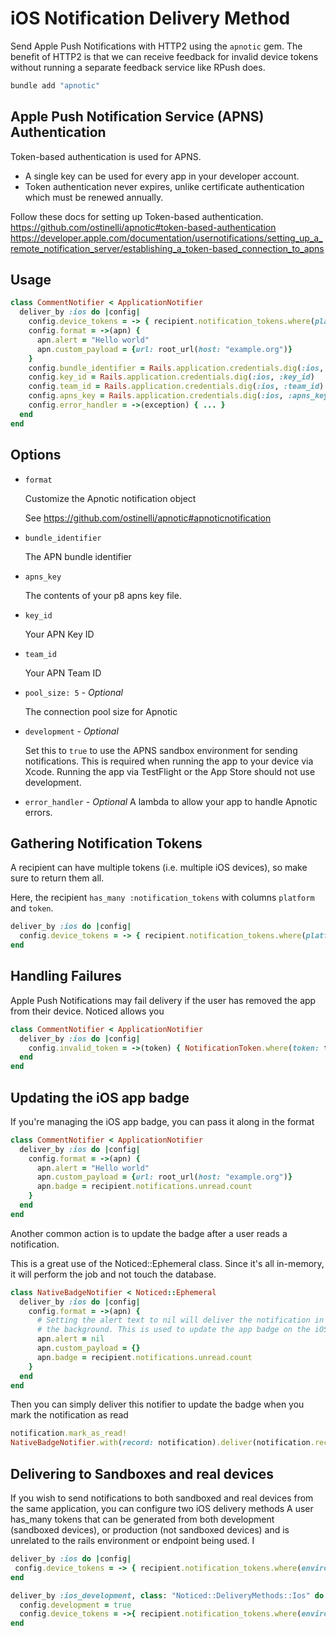 # iOS Notification Delivery Method

Send Apple Push Notifications with HTTP2 using the `apnotic` gem. The benefit of HTTP2 is that we can receive feedback for invalid device tokens without running a separate feedback service like RPush does.

```bash
bundle add "apnotic"
```

## Apple Push Notification Service (APNS) Authentication

Token-based authentication is used for APNS.
* A single key can be used for every app in your developer account.
* Token authentication never expires, unlike certificate authentication which must be renewed annually.

Follow these docs for setting up Token-based authentication.
https://github.com/ostinelli/apnotic#token-based-authentication
https://developer.apple.com/documentation/usernotifications/setting_up_a_remote_notification_server/establishing_a_token-based_connection_to_apns

## Usage

```ruby
class CommentNotifier < ApplicationNotifier
  deliver_by :ios do |config|
    config.device_tokens = -> { recipient.notification_tokens.where(platform: :iOS).pluck(:token) }
    config.format = ->(apn) {
      apn.alert = "Hello world"
      apn.custom_payload = {url: root_url(host: "example.org")}
    }
    config.bundle_identifier = Rails.application.credentials.dig(:ios, :bundle_id)
    config.key_id = Rails.application.credentials.dig(:ios, :key_id)
    config.team_id = Rails.application.credentials.dig(:ios, :team_id)
    config.apns_key = Rails.application.credentials.dig(:ios, :apns_key)
    config.error_handler = ->(exception) { ... }
  end
end
```

## Options

* `format`

  Customize the Apnotic notification object

  See https://github.com/ostinelli/apnotic#apnoticnotification

* `bundle_identifier`

  The APN bundle identifier

* `apns_key`

  The contents of your p8 apns key file.

* `key_id`

  Your APN Key ID

* `team_id`

  Your APN Team ID

* `pool_size: 5` - *Optional*

  The connection pool size for Apnotic

* `development` - *Optional*

  Set this to `true` to use the APNS sandbox environment for sending notifications. This is required when running the app to your device via Xcode. Running the app via TestFlight or the App Store should not use development.

* `error_handler` - *Optional*
  A lambda to allow your app to handle Apnotic errors.

## Gathering Notification Tokens

A recipient can have multiple tokens (i.e. multiple iOS devices), so make sure to return them all.

Here, the recipient `has_many :notification_tokens` with columns `platform` and `token`.

```ruby
deliver_by :ios do |config|
  config.device_tokens = -> { recipient.notification_tokens.where(platform: :iOS).pluck(:token) }
end
```

## Handling Failures

Apple Push Notifications may fail delivery if the user has removed the app from their device. Noticed allows you

```ruby
class CommentNotifier < ApplicationNotifier
  deliver_by :ios do |config|
    config.invalid_token = ->(token) { NotificationToken.where(token: token).destroy_all }
  end
end
```

## Updating the iOS app badge

If you're managing the iOS app badge, you can pass it along in the format

```ruby
class CommentNotifier < ApplicationNotifier
  deliver_by :ios do |config|
    config.format = ->(apn) {
      apn.alert = "Hello world"
      apn.custom_payload = {url: root_url(host: "example.org")}
      apn.badge = recipient.notifications.unread.count
    }
  end
end
```

Another common action is to update the badge after a user reads a notification.

This is a great use of the Noticed::Ephemeral class. Since it's all in-memory, it will perform the job and not touch the database.

```ruby
class NativeBadgeNotifier < Noticed::Ephemeral
  deliver_by :ios do |config|
    config.format = ->(apn) {
      # Setting the alert text to nil will deliver the notification in
      # the background. This is used to update the app badge on the iOS home screen
      apn.alert = nil
      apn.custom_payload = {}
      apn.badge = recipient.notifications.unread.count
    }
  end
end
```

Then you can simply deliver this notifier to update the badge when you mark the notification as read

```ruby
notification.mark_as_read!
NativeBadgeNotifier.with(record: notification).deliver(notification.recipient)
```

## Delivering to Sandboxes and real devices

If you wish to send notifications to both sandboxed and real devices from the same application, you can configure two iOS delivery methods
A user has_many tokens that can be generated from both development (sandboxed devices), or production (not sandboxed devices) and is unrelated to the rails environment or endpoint being used. I

```ruby
deliver_by :ios do |config|
 config.device_tokens = -> { recipient.notification_tokens.where(environment: :production, platform: :iOS).pluck(:token) }
end

deliver_by :ios_development, class: "Noticed::DeliveryMethods::Ios" do |config|
  config.development = true
  config.device_tokens = ->{ recipient.notification_tokens.where(environment: :development, platform: :iOS).pluck(:token) }
end
```
